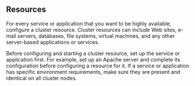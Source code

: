## Resources

For every service or application that you want to be highly available,
configure a cluster resource.  Cluster resources can include Web
sites, e-mail servers, databases, file systems, virtual machines, and
any other server-based applications or services.

Before configuring and starting a cluster resource, set up the service
or application first. For example, set up an Apache server and
complete its configuration before configuring a resource for it. If a
service or application has specific environment requirements, make
sure they are present and identical on all cluster nodes.
